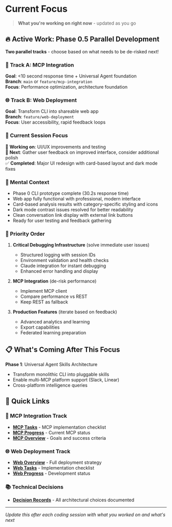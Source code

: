 # Current Focus

> **What you're working on right now** - updated as you go

## 🔥 Active Work: Phase 0.5 Parallel Development

**Two parallel tracks** - choose based on what needs to be de-risked next!

### 🚀 Track A: MCP Integration
**Goal**: <10 second response time + Universal Agent foundation  
**Branch**: `main` or `feature/mcp-integration`  
**Focus**: Performance optimization, architecture foundation

### 🌐 Track B: Web Deployment  
**Goal**: Transform CLI into shareable web app  
**Branch**: `feature/web-deployment`  
**Focus**: User accessibility, rapid feedback loops

### 🎯 Current Session Focus
🔄 **Working on**: UI/UX improvements and testing  
🎯 **Next**: Gather user feedback on improved interface, consider additional polish  
✅ **Completed**: Major UI redesign with card-based layout and dark mode fixes  

### 🧠 Mental Context
- Phase 0 CLI prototype complete (30.2s response time)
- Web app fully functional with professional, modern interface
- Card-based analysis results with category-specific styling and icons
- Dark mode contrast issues resolved for better readability
- Clean conversation link display with external link buttons
- Ready for user testing and feedback gathering

### 🚧 Priority Order

1. **Critical Debugging Infrastructure** (solve immediate user issues)
   - Structured logging with session IDs
   - Environment validation and health checks
   - Claude integration for instant debugging
   - Enhanced error handling and display
   
2. **MCP Integration** (de-risk performance)
   - Implement MCP client
   - Compare performance vs REST
   - Keep REST as fallback

3. **Production Features** (iterate based on feedback)
   - Advanced analytics and learning
   - Export capabilities
   - Federated learning preparation

## 📋 What's Coming After This Focus

**Phase 1**: Universal Agent Skills Architecture
- Transform monolithic CLI into pluggable skills
- Enable multi-MCP platform support (Slack, Linear)
- Cross-platform intelligence queries

## 🔗 Quick Links

### 🚀 MCP Integration Track
- **[MCP Tasks](../implementation/phase-0.5-mcp/tasks.md)** - MCP implementation checklist
- **[MCP Progress](../implementation/phase-0.5-mcp/progress.md)** - Current MCP status
- **[MCP Overview](../implementation/phase-0.5-mcp/overview.md)** - Goals and success criteria

### 🌐 Web Deployment Track  
- **[Web Overview](../implementation/phase-0.5-web/overview.md)** - Full deployment strategy
- **[Web Tasks](../implementation/phase-0.5-web/tasks.md)** - Implementation checklist
- **[Web Progress](../implementation/phase-0.5-web/progress.md)** - Development status

### 📚 Technical Decisions
- **[Decision Records](../reference/decisions.md)** - All architectural choices documented

---

*Update this after each coding session with what you worked on and what's next*
